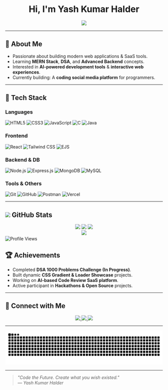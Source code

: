 <h1 align="center">Hi, I'm Yash Kumar Halder</h1>
<p align="center">
  <img src="https://readme-typing-svg.herokuapp.com/?lines=Frontend+Developer;MERN+Stack+Learner;Building+Futuristic+Projects;Open+Source+Enthusiast&center=true&width=500&height=50">
</p>

---

## :rocket: About Me
- Passionate about building modern web applications & SaaS tools.
- Learning **MERN Stack**, **DSA**, and **Advanced Backend** concepts.
- Interested in **AI-powered development tools** & **interactive web experiences**.
- Currently building: A **coding social media platform** for programmers.

---

## :toolbox: Tech Stack

### Languages
![HTML5](https://img.shields.io/badge/HTML5-E34F26?style=flat&logo=html5&logoColor=white)
![CSS3](https://img.shields.io/badge/CSS3-1572B6?style=flat&logo=css3&logoColor=white)
![JavaScript](https://img.shields.io/badge/JavaScript-F7DF1E?style=flat&logo=javascript&logoColor=black)
![C](https://img.shields.io/badge/C-00599C?style=flat&logo=c&logoColor=white)
![Java](https://img.shields.io/badge/Java-007396?style=flat&logo=java&logoColor=white)

### Frontend
![React](https://img.shields.io/badge/React-20232A?style=flat&logo=react&logoColor=61DAFB)
![Tailwind CSS](https://img.shields.io/badge/TailwindCSS-06B6D4?style=flat&logo=tailwind-css&logoColor=white)
![EJS](https://img.shields.io/badge/EJS-101010?style=flat&logo=javascript&logoColor=yellow)

### Backend & DB
![Node.js](https://img.shields.io/badge/Node.js-339933?style=flat&logo=nodedotjs&logoColor=white)
![Express.js](https://img.shields.io/badge/Express.js-000000?style=flat&logo=express&logoColor=white)
![MongoDB](https://img.shields.io/badge/MongoDB-47A248?style=flat&logo=mongodb&logoColor=white)
![MySQL](https://img.shields.io/badge/MySQL-4479A1?style=flat&logo=mysql&logoColor=white)

### Tools & Others
![Git](https://img.shields.io/badge/Git-F05032?style=flat&logo=git&logoColor=white)
![GitHub](https://img.shields.io/badge/GitHub-181717?style=flat&logo=github&logoColor=white)
![Postman](https://img.shields.io/badge/Postman-FF6C37?style=flat&logo=postman&logoColor=white)
![Vercel](https://img.shields.io/badge/Vercel-000000?style=flat&logo=vercel&logoColor=white)

---

## <img src="https://github.githubassets.com/images/modules/logos_page/GitHub-Mark.png" width="25px" /> GitHub Stats

<div align="center">
  <img src="https://github-readme-stats.vercel.app/api?username=Yash-Kumar-Halder&show_icons=true&theme=tokyonight" width="45%" />
  <img src="https://leetcard.jacoblin.cool/Yash_kumar321?theme=dark&font=Kanit" width="45%" />
  <img src="https://github-readme-stats.vercel.app/api/top-langs/?username=Yash-Kumar-Halder&layout=compact&theme=tokyonight" width="45%" />
</div>


<div align="center">
  <img src="https://github-profile-summary-cards.vercel.app/api/cards/profile-details?username=Yash-Kumar-Halder&theme=tokyonight" width="100%" />
</div>
<img src="https://komarev.com/ghpvc/?username=Yash-Kumar-Halder&color=blue&style=flat" alt="Profile Views" />

## :trophy: Achievements
- Completed **DSA 1000 Problems Challenge (In Progress)**.
- Built dynamic **CSS Gradient & Loader Showcase** projects.
- Working on **AI-based Code Review SaaS platform**.
- Active participant in **Hackathons & Open Source** projects.

---

## :speech_balloon: Connect with Me
<p align="center">
  <a href="https://www.linkedin.com/in/your-linkedin/">
    <img src="https://img.shields.io/badge/LinkedIn-0A66C2?style=flat&logo=linkedin&logoColor=white" />
  </a>
  <a href="mailto:your-yashkumarhalder@gmail.com">
    <img src="https://img.shields.io/badge/Gmail-D14836?style=flat&logo=gmail&logoColor=white" />
  </a>
  <a href="https://yashkumarportfolio.vercel.app/">
    <img src="https://img.shields.io/badge/Portfolio-000000?style=flat&logo=About.me&logoColor=white" />
  </a>
</p>

---


<!-- Snake Animation -->
<div align="center">
    
  ![snake gif](https://github.com/TechnologyHell/TechnologyHell/blob/output/github-snake-dark.svg)
</div>

---

> *"Code the Future. Create what you wish existed."*  
> *— Yash Kumar Halder*
